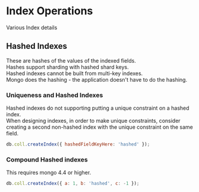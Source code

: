 # Index Operations

Various Index details

## Hashed Indexes

These are hashes of the values of the indexed fields.  
Hashes support sharding with hashed shard keys.  
Hashed indexes cannot be built from multi-key indexes.  
Mongo does the hashing - the application doesn't have to do the hashing.

### Uniqueness and Hashed Indexes

Hashed indexes do not supporting putting a unique constraint on a hashed index.  
When designing indexes, in order to make unique constraints, consider creating a second non-hashed index with the unique constraint on the same field.

```js
db.coll.createIndex({ hashedFieldKeyHere: 'hashed' });
```

### Compound Hashed indexes

This requires mongo 4.4 or higher.

```js
db.coll.createIndex({ a: 1, b: 'hashed', c: -1 });
```
